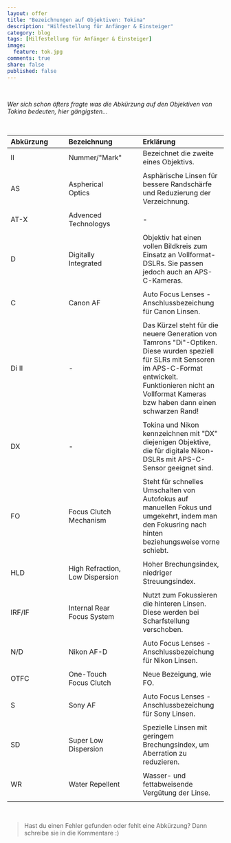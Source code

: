 ```yaml
---
layout: offer
title: "Bezeichnungen auf Objektiven: Tokina"
description: "Hilfestellung für Anfänger & Einsteiger"
category: blog
tags: [Hilfestellung für Anfänger & Einsteiger]
image:
  feature: tok.jpg
comments: true
share: false
published: false
---
```

 
  


    



*Wer sich schon öfters fragte was die Abkürzung auf den Objektiven von Tokina bedeuten, hier gängigsten...* 
 
  


    






| Abkürzung | | | Bezeichnung | | | Erklärung | 
| :-------- |:-------- | :-------- | :-------- | :-------- | :-------- |:-------- |
| II  | | |Nummer/"Mark"| | |Bezeichnet die zweite eines Objektivs. 	   ||
| |  |  ||
| AS | | |Aspherical Optics | | | Asphärische Linsen für bessere Randschärfe und Reduzierung der Verzeichnung.	   ||
| |  |  ||
| AT-X | | |Advenced Technologys | | | -   ||
| |  |  ||
| D | | |Digitally Integrated | | |Objektiv hat einen vollen Bildkreis zum Einsatz an Vollformat-DSLRs. Sie passen jedoch auch an APS-C-Kameras. 	   ||
| |  |  ||
| C | | |Canon AF | | |Auto Focus Lenses - Anschlussbezeichung für Canon Linsen. 	   ||
| |  |  ||
| Di II | | | - | | |Das Kürzel steht für die neuere Generation von Tamrons "Di"-Optiken. Diese wurden speziell für SLRs mit Sensoren im APS-C-Format entwickelt. Funktionieren nicht an Vollformat Kameras bzw haben dann einen schwarzen Rand! 	   ||
| |  |  ||
| DX | | | - | | |Tokina und Nikon kennzeichnen mit "DX" diejenigen Objektive, die für digitale Nikon-DSLRs mit APS-C-Sensor geeignet sind. 	   ||
| |  |  ||
| FO | | | Focus Clutch Mechanism | | |Steht für schnelles Umschalten von Autofokus auf manuellen Fokus und umgekehrt, indem man den Fokusring nach hinten beziehungsweise vorne schiebt. 	   ||
| |  |  ||
| HLD | | | High Refraction, Low Dispersion | | |Hoher Brechungsindex, niedriger Streuungsindex. 	   ||
| |  |  ||
| IRF/IF | | | Internal Rear Focus System | | |  Nutzt zum Fokussieren die hinteren Linsen. Diese werden bei Scharfstellung verschoben. 	   ||
| |  |  ||
| N/D | | |Nikon AF-D | | |Auto Focus Lenses - Anschlussbezeichung für Nikon Linsen. 	   ||
| |  |  ||
| OTFC | | | One-Touch Focus Clutch | | |  Neue Bezeigung, wie FO. 	   ||
| |  |  ||
| S | | |Sony AF | | |Auto Focus Lenses - Anschlussbezeichung für Sony Linsen. 	   ||
| |  |  ||
| SD | | | Super Low Dispersion | | |  Spezielle Linsen mit geringem Brechungsindex, um Aberration zu reduzieren. 	   ||
| |  |  ||
| WR | | | Water Repellent | | |  Wasser- und fettabweisende Vergütung der Linse. 	   ||
| |  |  ||

 
  


    



> Hast du einen Fehler gefunden oder fehlt eine Abkürzung? Dann schreibe sie in die Kommentare :)









 
  


    






 
  


    



